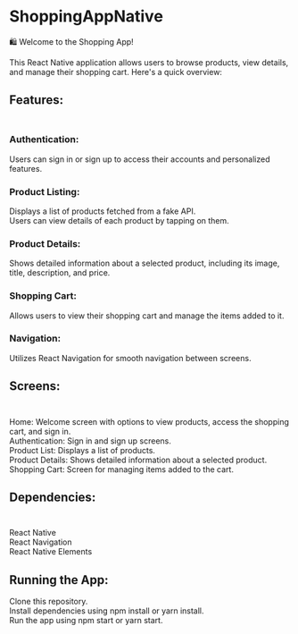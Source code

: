 # ShoppingAppNative

🛍️ Welcome to the Shopping App! <br>

This React Native application allows users to browse products, view details, and manage their shopping cart. Here's a quick overview:<br>

## Features:<br><br>

### Authentication:<br>
Users can sign in or sign up to access their accounts and personalized features.<br>

### Product Listing:<br>
Displays a list of products fetched from a fake API.<br>
Users can view details of each product by tapping on them.<br>

### Product Details:<br>
Shows detailed information about a selected product, including its image, title, description, and price.<br>

### Shopping Cart:<br>
Allows users to view their shopping cart and manage the items added to it.<br>

### Navigation:<br>
Utilizes React Navigation for smooth navigation between screens.<br>

## Screens:<br><br>
Home: Welcome screen with options to view products, access the shopping cart, and sign in.<br>
Authentication: Sign in and sign up screens.<br>
Product List: Displays a list of products.<br>
Product Details: Shows detailed information about a selected product.<br>
Shopping Cart: Screen for managing items added to the cart.<br>

## Dependencies:<br><br>
React Native<br>
React Navigation<br>
React Native Elements<br>

## Running the App:<br>
Clone this repository.<br>
Install dependencies using npm install or yarn install.<br>
Run the app using npm start or yarn start.<br>
